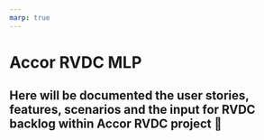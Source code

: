 ```yaml
---
marp: true
---
```


# __Accor RVDC MLP__ 


## Here will be documented the user stories, features, scenarios and the input for RVDC backlog within Accor RVDC project 🚀


